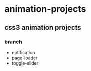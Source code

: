 # animation-projects

## css3 animation projects

### branch
  - notification
  - page-loader
  - toggle-slider
